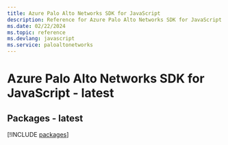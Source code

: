 ```yaml
---
title: Azure Palo Alto Networks SDK for JavaScript
description: Reference for Azure Palo Alto Networks SDK for JavaScript
ms.date: 02/22/2024
ms.topic: reference
ms.devlang: javascript
ms.service: paloaltonetworks
---
```

# Azure Palo Alto Networks SDK for JavaScript - latest
## Packages - latest
[!INCLUDE [packages](palo-alto-networks-index.md)]